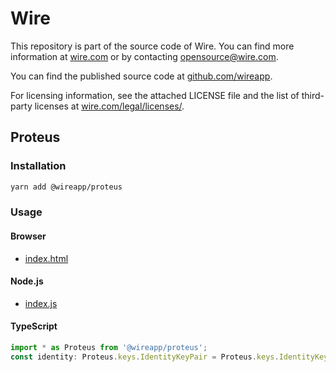# Wire

This repository is part of the source code of Wire. You can find more information at [wire.com](https://wire.com) or by contacting opensource@wire.com.

You can find the published source code at [github.com/wireapp](https://github.com/wireapp).

For licensing information, see the attached LICENSE file and the list of third-party licenses at [wire.com/legal/licenses/](https://wire.com/legal/licenses/).

## Proteus

### Installation

```bash
yarn add @wireapp/proteus
```

### Usage

#### Browser

* [index.html](./dist/index.html)

#### Node.js

* [index.js](./dist/index.js)

#### TypeScript

```typescript
import * as Proteus from '@wireapp/proteus';
const identity: Proteus.keys.IdentityKeyPair = Proteus.keys.IdentityKeyPair.new();
```
